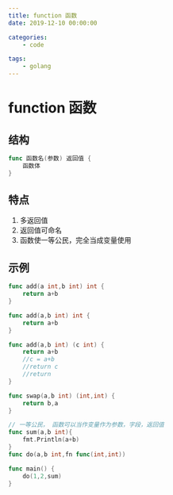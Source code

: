 ```yaml
---
title: function 函数
date: 2019-12-10 00:00:00

categories:
    - code

tags:
    - golang
---
```

# function 函数

## 结构
```go
func 函数名(参数) 返回值 {
    函数体
}
```
## 特点
1. 多返回值
2. 返回值可命名
2. 函数使一等公民，完全当成变量使用

## 示例
```go
func add(a int,b int) int {
    return a+b
}

func add(a,b int) int {
    return a+b
}

func add(a,b int) (c int) {
    return a+b
    //c = a+b
    //return c
    //return 
}

func swap(a,b int) (int,int) {
    return b,a
}

// 一等公民， 函数可以当作变量作为参数，字段，返回值
func sum(a,b int){
    fmt.Println(a+b)
}
func do(a,b int,fn func(int,int))

func main() {
    do(1,2,sum)
}
```